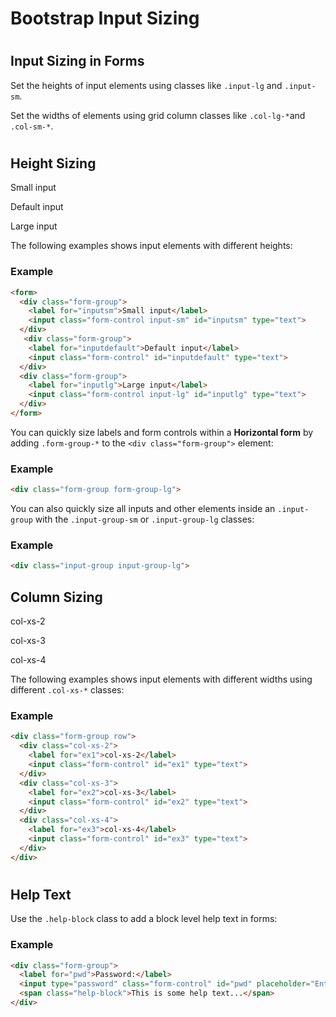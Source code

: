 Bootstrap Input Sizing
======================

#  

Input Sizing in Forms
---------------------

Set the heights of input elements using classes like `.input-lg` and `.input-sm`.

Set the widths of elements using grid column classes like `.col-lg-*`and `.col-sm-*`.

#  

Height Sizing
-------------

Small input

Default input

Large input

The following examples shows input elements with different heights:

### Example

``` html
<form>
  <div class="form-group">
    <label for="inputsm">Small input</label>
    <input class="form-control input-sm" id="inputsm" type="text">
  </div>
   <div class="form-group">
    <label for="inputdefault">Default input</label>
    <input class="form-control" id="inputdefault" type="text">
  </div>
  <div class="form-group">
    <label for="inputlg">Large input</label>
    <input class="form-control input-lg" id="inputlg" type="text">
  </div>
</form>
```

You can quickly size labels and form controls within a **Horizontal form** by adding `.form-group-*` to the `<div class="form-group">` element:

### Example

``` html
<div class="form-group form-group-lg">
```

You can also quickly size all inputs and other elements inside an `.input-group` with the `.input-group-sm` or `.input-group-lg` classes:

### Example

``` html
<div class="input-group input-group-lg">
```

Column Sizing
-------------

col-xs-2

col-xs-3

col-xs-4

The following examples shows input elements with different widths using different `.col-xs-*` classes:

### Example

``` html
<div class="form-group row">
  <div class="col-xs-2">
    <label for="ex1">col-xs-2</label>
    <input class="form-control" id="ex1" type="text">
  </div>
  <div class="col-xs-3">
    <label for="ex2">col-xs-3</label>
    <input class="form-control" id="ex2" type="text">
  </div>
  <div class="col-xs-4">
    <label for="ex3">col-xs-4</label>
    <input class="form-control" id="ex3" type="text">
  </div>
</div>
```

#  

Help Text
---------

Use the `.help-block` class to add a block level help text in forms:

### Example

``` html
<div class="form-group">
  <label for="pwd">Password:</label>
  <input type="password" class="form-control" id="pwd" placeholder="Enter password">
  <span class="help-block">This is some help text...</span>
</div>
```
